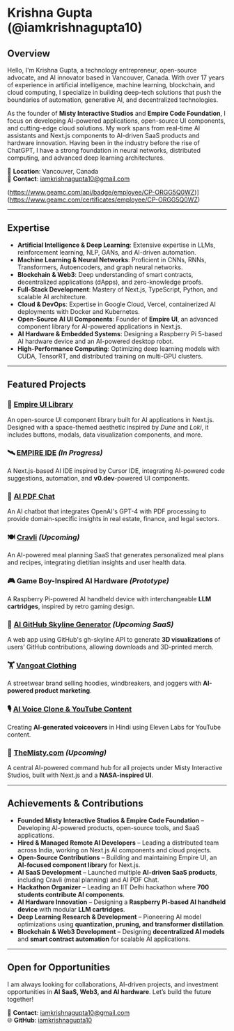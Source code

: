 # Krishna Gupta (@iamkrishnagupta10)

## Overview

Hello, I'm Krishna Gupta, a technology entrepreneur, open-source advocate, and AI innovator based in Vancouver, Canada. With over 17 years of experience in artificial intelligence, machine learning, blockchain, and cloud computing, I specialize in building deep-tech solutions that push the boundaries of automation, generative AI, and decentralized technologies. 

As the founder of **Misty Interactive Studios** and **Empire Code Foundation**, I focus on developing AI-powered applications, open-source UI components, and cutting-edge cloud solutions. My work spans from real-time AI assistants and Next.js components to AI-driven SaaS products and hardware innovation. Having been in the industry before the rise of ChatGPT, I have a strong foundation in neural networks, distributed computing, and advanced deep learning architectures.

📍 **Location**: Vancouver, Canada  
📧 **Contact**: [iamkrishnagupta10@gmail.com](mailto:iamkrishnagupta10@gmail.com)

(https://www.geamc.com/api/badge/employee/CP-ORGG5Q0WZ)](https://www.geamc.com/certificates/employee/CP-ORGG5Q0WZ)


---

## Expertise

- **Artificial Intelligence & Deep Learning**: Extensive expertise in LLMs, reinforcement learning, NLP, GANs, and AI-driven automation.
- **Machine Learning & Neural Networks**: Proficient in CNNs, RNNs, Transformers, Autoencoders, and graph neural networks.
- **Blockchain & Web3**: Deep understanding of smart contracts, decentralized applications (dApps), and zero-knowledge proofs.
- **Full-Stack Development**: Mastery of Next.js, TypeScript, Python, and scalable AI architecture.
- **Cloud & DevOps**: Expertise in Google Cloud, Vercel, containerized AI deployments with Docker and Kubernetes.
- **Open-Source AI UI Components**: Founder of **Empire UI**, an advanced component library for AI-powered applications in Next.js.
- **AI Hardware & Embedded Systems**: Designing a Raspberry Pi 5-based AI hardware device and an AI-powered desktop robot.
- **High-Performance Computing**: Optimizing deep learning models with CUDA, TensorRT, and distributed training on multi-GPU clusters.

---

## Featured Projects

### 🚀 [Empire UI Library](https://github.com/EmpireCodeFoundation/Empire-UI)  
An open-source UI component library built for AI applications in Next.js. Designed with a space-themed aesthetic inspired by *Dune* and *Loki*, it includes buttons, modals, data visualization components, and more.

### 🛰️ [EMPIRE IDE](https://github.com/iamkrishnagupta10/Empire-IDE) *(In Progress)*  
A Next.js-based AI IDE inspired by Cursor IDE, integrating AI-powered code suggestions, automation, and **v0.dev**-powered UI components.

### 🤖 [AI PDF Chat](https://github.com/iamkrishnagupta10/aipdf-chat)  
An AI chatbot that integrates OpenAI's GPT-4 with PDF processing to provide domain-specific insights in real estate, finance, and legal sectors.

### 🍽️ [Cravli](https://cravli.com) *(Upcoming)*  
An AI-powered meal planning SaaS that generates personalized meal plans and recipes, integrating dietitian insights and user health data.

### 🎮 **Game Boy-Inspired AI Hardware** *(Prototype)*  
A Raspberry Pi-powered AI handheld device with interchangeable **LLM cartridges**, inspired by retro gaming design. 

### 🎨 [AI GitHub Skyline Generator](https://github.com/iamkrishnagupta10/github-skyline) *(Upcoming SaaS)*  
A web app using GitHub's gh-skyline API to generate **3D visualizations** of users’ GitHub contributions, allowing downloads and 3D-printed merch.

### 🏋️ [Vangoat Clothing](https://vangoat.com)  
A streetwear brand selling hoodies, windbreakers, and joggers with **AI-powered product marketing**.

### 🎙️ [AI Voice Clone & YouTube Content](https://www.youtube.com/@iamkrishnagupta10)  
Creating **AI-generated voiceovers** in Hindi using Eleven Labs for YouTube content.

### 🌌 [TheMisty.com](https://themistry.com) *(Upcoming)*  
A central AI-powered command hub for all projects under Misty Interactive Studios, built with Next.js and a **NASA-inspired UI**.

---

## Achievements & Contributions

- **Founded Misty Interactive Studios & Empire Code Foundation** – Developing AI-powered products, open-source tools, and SaaS applications.
- **Hired & Managed Remote AI Developers** – Leading a distributed team across India, working on Next.js AI components and cloud projects.
- **Open-Source Contributions** – Building and maintaining Empire UI, an **AI-focused component library** for Next.js.
- **AI SaaS Development** – Launched multiple **AI-driven SaaS products**, including Cravli (meal planning) and AI PDF Chat.
- **Hackathon Organizer** – Leading an IIT Delhi hackathon where **700 students contribute AI components**.
- **AI Hardware Innovation** – Designing a **Raspberry Pi-based AI handheld device** with modular **LLM cartridges**.
- **Deep Learning Research & Development** – Pioneering AI model optimizations using **quantization, pruning, and transformer distillation**.
- **Blockchain & Web3 Development** – Designing **decentralized AI models** and **smart contract automation** for scalable AI applications.

---

## Open for Opportunities

I am always looking for collaborations, AI-driven projects, and investment opportunities in **AI SaaS, Web3, and AI hardware**. Let’s build the future together!  

📩 **Contact**: [iamkrishnagupta10@gmail.com](mailto:iamkrishnagupta10@gmail.com)  
🌐 **GitHub**: [iamkrishnagupta10](https://github.com/iamkrishnagupta10)
